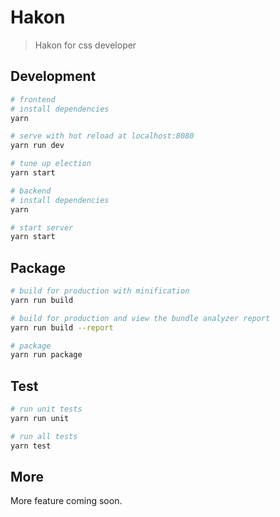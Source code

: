 # Hakon

> Hakon for css developer

## Development

``` bash
# frontend
# install dependencies
yarn

# serve with hot reload at localhost:8080
yarn run dev

# tune up election
yarn start

# backend
# install dependencies
yarn

# start server
yarn start
```

## Package

``` bash
# build for production with minification
yarn run build

# build for production and view the bundle analyzer report
yarn run build --report

# package
yarn run package
```

## Test

``` bash
# run unit tests
yarn run unit

# run all tests
yarn test
```

## More

More feature coming soon.